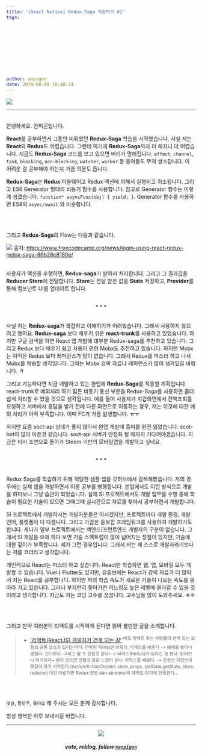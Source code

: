```yaml
---
title: '[React Native] Redux-Saga 학습하기 #1'
tags:
  
  
  
  
  
  
  
  
  
  
author: anpigon
date: 2019-08-08 10:48:24
---
```



![](https://files.steempeak.com/file/steempeak/anpigon/TzysIBST-E1848CE185A6E18486E185A9E186A820E1848BE185A5E186B9E18482E185B3E186AB20E18483E185B5E1848CE185A1E1848BE185B5E186AB203.png)

***
<br>안녕하세요. 안피곤입니다.

**React**를 공부하면서 그동안 미뤄왔던 **Redux-Saga** 학습을 시작했습니다. 사실 저는 **React**와 **Redux**도 어렵습니다. 그런데 여기에 **Redux-Saga**까지 더 해지니 더 어렵습니다. 지금도 **Redux-Saga** 코드를 보고 있으면 머리가 멍해집니다.  `effect`, `channel`, `task`, `blocking`, `non-blocking`, `watcher`, `worker` 등 용어들도 무척 생소합니다. 이 어려운 걸 공부해야 하는지 가끔 의문도 듭니다.

**Redux-Saga**는 **Redux** 미들웨어고 Redux 액션에 의해서 실행되고 취소됩니다. 그리고 ES6 Generator 형태의 비동기 함수를 사용합니다. 참고로 Generator 함수는 이렇게 생겼습니다. `function* asyncFunc(obj) { yield; }`. Generator 함수를 사용하면 ES8의 `async/await` 와 비슷합니다.

<br><br>

그리고 **Redux-Saga**의 Flow는 다음과 같습니다.

![](https://cdn-media-1.freecodecamp.org/images/1*y-qgopNVlYcVrXgM84iPfA.jpeg)
</sup>출처: https://www.freecodecamp.org/news/login-using-react-redux-redux-saga-86b26c8180e/</sup>

<br>사용자가 액션을 수행하면, **Redux-saga**가 받아서 처리합니다. 그리고 그 결과값을 **Reducer Store**에 전달합니다. **Store**는 전달 받은 값을 **State** 저장하고, **Provider**를 통해 컴포넌트 UI를 업데이트 합니다. 

<br>
<center>* * *</center>
<br>

사실 저는 **Redux-saga**가 복잡하고 이해하기가 어려웠습니다. 그래서 사용하지 않으려고 했어요. **Redux-saga** 보다 배우기 쉬운 **react-trunk**를 사용하고 있었습니다. 하지만 구글 검색을 하면 React 앱 개발에 대부분 Redux-saga를 추천하고 있습니다. 그리고 Redux 보다 배우기 쉽고 사용이 편한 Mobx도 추천하고 있습니다. 하지만 Mobx는 아직은  Redux 보다 레퍼런스가 많이 없습니다. 그래서 Redux를 마스터 하고 나서 Mobx를 학습할 생각입니다. 그때는 Mobx 강의 자료나 레퍼런스가 많이 생겨있길 바랍니다. ㅋ

그리고 가능하다면 지금 개발하고 있는 완댑에 **Redux-Saga**를 적용할 계획입니다. react-trunk로 예외처리 하기 힘든 비동기 통신 부분을 Redux-Saga를 사용하면 좀더 쉽게 처리할 수 있을 것으로 생각됩니다. 예를 들어 사용자가 지갑화면에서 잔액조회를 요청하고 서버에서 응답을 받기 전에 다른 화면으로 이동하는 경우, 저는 이것에 대한 예외 처리가 아직 부족합니다. 이때 FC가 가끔 발생합니다. ㅠㅠ

하지만 요즘 soct-api 상태가 좋지 않아서 완댑 개발에 흥미를 완전 잃었습니다. scot-bot이 많이 아픈것 같습니다. soct-api 서버가 안정화 될 때까지 기다려야겠습니다. 지금은 다시 초연으로 돌아가 Steem 기반의 모바일앱을 개발하고 싶네요.

<br>
<center>* * *</center>
<br>

Redux Saga를 학습하기 위해 적당한 샘플 앱을 깃허브에서 검색해봤습니다. 저의 경우에는 실제 앱을 개발하면서 이론 공부를 병행합니다. 본업에서도 이런 방식으로 개발을 하다보니 그냥 습관이 되었습니다. 실제 SI 프로젝트에서도 개발 업무를 수행 중에 학습이 필요한 기술이 있으면 그때그때 실시간으로 자료를 찾아서 공부하면서 개발합니다.

SI 프로젝트에서 개발하시는 개발자분들은 아시겠지만, 프로젝트마다 개발 환경, 개발 언어, 플랫폼이 다 다릅니다. 그리고 가끔은 듣보잡 프레임워크를 사용하여 개발하기도 합니다. 게다가 일부 프로젝트에서는 백엔드/프런트엔드 개발자의 구분이 없습니다. 그래서 SI 개발을 오래 하다 보면 기술 스펙트럼이 많이 넓어지는 장점이 있지만, 기술에 대한 깊이가 부족합니다. 제가 그런 경우입니다. 그래서 저는 제 스스로 개발자라기보다는 저를 코더라고 생각합니다.

개인적으로 React는 마스터 하고 싶습니다. React만 학습하면 웹, 앱, 모바일 모두 개발할 수 있습니다. Vue나 Flutter도 있지만, 유튜브에는 React가 강의 자료가 더 많아서 저는 React를 공부합니다. 하지만 저의 학습 속도가 새로운 기술이 나오는 속도를 못따라 가고 있습니다. 그러나 부지런히 쫓아가면 어느정도 높은 레벨에 올라갈 수 있을 것이라고 생각합니다. 지금도 저는 코딩 고수를 꿈꿉니다. 고수님들 많이 도와주세요. ㅎㅎ

<br><br>

그리고 만약 여러분이 리액트를 시작하게 된다면 읽어 볼만한 글을 소개합니다.
> - ['리액트(ReactJS) 개발자가 걷게 되는 길'](https://repo.yona.io/doortts/blog/post/297)
> <sup>바로 리액트 하는 사람들이 걷게 되는 모종의 공통 코스가 있다는거다. 간략히 적어보면 이렇다. 리액트를 배운다 -> 예제를 봤더니 괜찮다. 신기하다. 그리고 할 수 있을것 같다! -> 리덕스(Redux)가 있다는 걸 봤다. 읽어보니 이거이거~ 왠지 안쓰면 안될것 같은 느낌이 든다. 리덕스를 배운다. -> 한동안 미친듯이 헷갈려 하기 시작한다 (Action/ActionCreator, state, props, setState,getState, store, reducer) 이건 아쉽지만 Redux 만든 dan abramov의 예제도 여기에 한몫한다...</sup>

<br>
<br>

 `댓글`, `팔로우`, `좋아요` 해 주시는 모든 분께 감사합니다.

항상 행복한 하루 보내시길 바랍니다.

***

<center><img src='https://steemitimages.com/400x0/https://cdn.steemitimages.com/DQmQmWhMN6zNrLmKJRKhvSScEgWZmpb8zCeE2Gray1krbv6/BC054B6E-6F73-46D0-88E4-C88EB8167037.jpeg'><h5>vote, reblog, follow <code><a href='https://steemit.com/@anpigon'>@anpigon</a></code></h5></center>

<br>